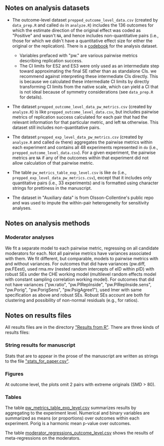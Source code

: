 
## Notes on analysis datasets

* The outcome-level dataset `prepped_outcome_level_data.csv` (created by `data_prep.R` and called `do` in `analyze.R`) includes the 136 outcomes for which the estimate direction of the original effect was coded as "Positive" and wasn't `NA`, and hence includes non-quantitative pairs (i.e., those for which we didn't have a quantitative effect size for either the original or the replication). There is a [codebook](https://github.com/mayamathur/rpcb/blob/master/Prepped%20data/codebook_for_prepped_data.csv) for the analysis dataset.
    - Variables prefaced with "pw." are various pairwise metrics describing replication success.
    - The CI limits for ES2 and ES3 were only used as an intermediate step toward approximating the final SE rather than as standalone CIs. we recommend against interpreting these intermediate CIs directly. This is because we calculated these intermediate CI limits by directly transforming CI limits from the native scale, which can yield a CI that is not ideal because of symmetry considerations (see `data_prep.R` for details).

* The dataset `prepped_outcome_level_data_pw_metrics.csv` (created by `analyze.R`) is like `prepped_outcome_level_data.csv`, but includes pairwise metrics of replication success calculated for each pair that had the relevant information for that particular metric, and left `NA` otherwise. This dataset still includes non-quantitative pairs.

* The dataset `prepped_exp_level_data_pw_metrics.csv` (created by `analyze.R` and called `de` there) aggregates the pairwise metrics within each experiment and contains all 48 experiments represented in `do` (i.e., `prepped_outcome_level_data.csv`). For a given experiment, the pairwise metrics are `NA` if any of the outcomes within that experiment did not allow calculation of that pairwise metric.

* The table `pw_metrics_table_exp_level.csv` is like `de` (i.e., `prepped_exp_level_data_pw_metrics.csv`), except that it includes only quantitative pairs (i.e., 33 experiments) and is formatted using character strings for prettiness in the manuscript.  

* The dataset in "Auxiliary data" is from Olsson-Collentine's public repo and was used to impute the within-pair heterogeneity for sensitivity analyses.

## Notes on analysis methods

### Moderator analyses

We fit a separate model to each pairwise metric, regressing on all candidate moderators for each. Not all pairwise metrics have variances associated with them. We fit different, but comparable, models to pairwise metrics with and without variances. For outcomes that did have variances (pw.diff, pw.FEest), used rma.mv (nested random intercepts of eID within pID) with robust SEs under the CHE working model (multilevel random effects model with constant sampling correlation working model). For outcomes that did not have variances ("pw.ratio", "pw.PIRepInside", "pw.PIRepInside.sens", "pw.Porig", "pw.PorigSens", "pw.PsigAgree1"), used lmer with same specification as above and robust SEs. Robust SEs account are both for clustering and possibility of non-normal residuals (e.g., for ratios). 

## Notes on results files

All results files are in the directory ["Results from R"](https://github.com/mayamathur/rpcb/tree/master/Results%20from%20R). There are three kinds of results files:

### String results for manuscript

Stats that are to appear in the prose of the manuscript are written as strings to the file ["stats_for_paper.csv"](https://github.com/mayamathur/rpcb/blob/master/Results%20from%20R/stats_for_paper.csv).

### Figures

At outcome level, the plots omit 2 pairs with extreme originals (SMD > 80). 


### Tables

The table [pw_metrics_table_exp_level.csv](https://github.com/mayamathur/rpcb/blob/master/Results%20from%20R/Main%20tables/pw_metrics_table_exp_level.csv) summarizes results by aggregating to the experiment level. Numerical and binary variables are summarized as means (or proportions) over outcomes within each experiment. Porig is a harmonic mean p-value over outcomes. 

The table [moderator_regressions_outcome_level.csv](https://github.com/mayamathur/rpcb/blob/master/Results%20from%20R/Main%20tables/moderator_regressions_outcome_level.csv) shows the results of meta-regressions on the moderators.



